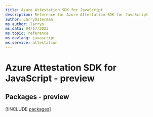 ```yaml
---
title: Azure Attestation SDK for JavaScript
description: Reference for Azure Attestation SDK for JavaScript
author: LarryOsterman
ms.author: larryo
ms.data: 04/17/2023
ms.topic: reference
ms.devlang: javascript
ms.service: attestation
---
```

# Azure Attestation SDK for JavaScript - preview
## Packages - preview
[!INCLUDE [packages](attestation-index.md)]